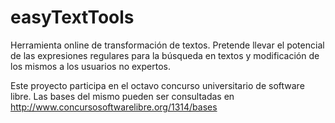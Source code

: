 # easyTextTools
Herramienta online de transformación de textos. Pretende llevar el potencial de las expresiones regulares para la búsqueda en textos y modificación de los mismos a los usuarios no expertos.

Este proyecto participa en el octavo concurso universitario de software libre. Las bases del mismo pueden ser consultadas en http://www.concursosoftwarelibre.org/1314/bases
